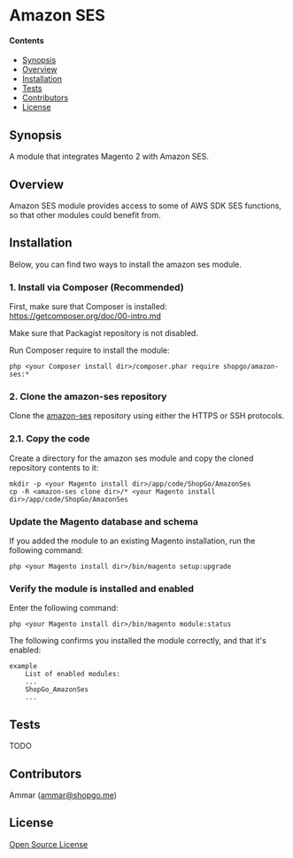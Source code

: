Amazon SES
==========


#### Contents
*   [Synopsis](#syn)
*   [Overview](#over)
*   [Installation](#install)
*   [Tests](#tests)
*   [Contributors](#contrib)
*   [License](#lic)


## <a name="syn"></a>Synopsis

A module that integrates Magento 2 with Amazon SES.

## <a name="over"></a>Overview

Amazon SES module provides access to some of AWS SDK SES functions, so that other modules could benefit from.

## <a name="install"></a>Installation

Below, you can find two ways to install the amazon ses module.

### 1. Install via Composer (Recommended)
First, make sure that Composer is installed: https://getcomposer.org/doc/00-intro.md

Make sure that Packagist repository is not disabled.

Run Composer require to install the module:

    php <your Composer install dir>/composer.phar require shopgo/amazon-ses:*

### 2. Clone the amazon-ses repository
Clone the <a href="https://github.com/shopgo-magento2/amazon-ses" target="_blank">amazon-ses</a> repository using either the HTTPS or SSH protocols.

### 2.1. Copy the code
Create a directory for the amazon ses module and copy the cloned repository contents to it:

    mkdir -p <your Magento install dir>/app/code/ShopGo/AmazonSes
    cp -R <amazon-ses clone dir>/* <your Magento install dir>/app/code/ShopGo/AmazonSes

### Update the Magento database and schema
If you added the module to an existing Magento installation, run the following command:

    php <your Magento install dir>/bin/magento setup:upgrade

### Verify the module is installed and enabled
Enter the following command:

    php <your Magento install dir>/bin/magento module:status

The following confirms you installed the module correctly, and that it's enabled:

    example
        List of enabled modules:
        ...
        ShopGo_AmazonSes
        ...

## <a name="tests"></a>Tests

TODO

## <a name="contrib"></a>Contributors

Ammar (<ammar@shopgo.me>)

## <a name="lic"></a>License

[Open Source License](LICENSE.txt)

